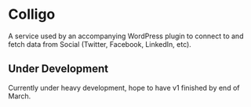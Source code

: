 # Colligo

A service used by an accompanying WordPress plugin to connect to and fetch data from Social (Twitter, Facebook, LinkedIn, etc).

## Under Development

Currently under heavy development, hope to have v1 finished by end of March.
